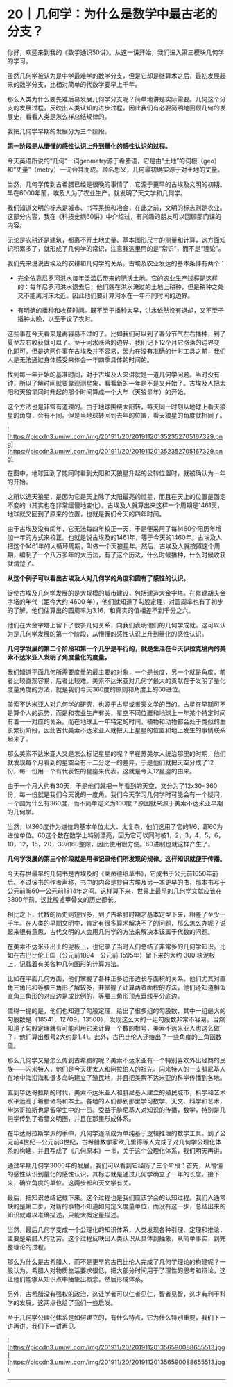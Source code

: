 # 20｜几何学：为什么是数学中最古老的分支？

你好，欢迎来到我的《数学通识50讲》。从这一讲开始，我们进入第三模块几何学的学习。

虽然几何学被认为是中学最难学的数学分支，但是它却是继算术之后，最初发展起来的数学分支，比相对简单的代数学要早上千年。

那么人类为什么要先难后易发展几何学分支呢？简单地讲是实际需要。几何这个分支的发展过程，反映出人类认知的进步过程，因此我们有必要简明地回顾几何的发展史，看看人类是怎么样总结规律的。

我把几何学早期的发展分为三个阶段。

 **第一阶段是从懵懂的感性认识上升到量化的感性认识的过程。**

今天英语所说的“几何”一词geometry源于希腊语，它是由“土地”的词根（geo）和“丈量”（metry）一词合并而成。顾名思义，几何最初确实源于对土地的丈量。

当然，几何学传到古希腊已经是很晚的事情了，它源于更早的古埃及文明的初期。早在6000年前，埃及人为了农业生产，就发明了天文学和几何学。

我们知道文明的标志是城市、书写系统和冶金，在此之前，文明的标志则是农业。这部分内容，我在《科技史纲60讲》中介绍过，有兴趣的朋友可以回顾那门课的内容。

无论是农耕还是建筑，都离不开土地丈量、基本图形尺寸的测量和计算，这方面知识积累多了，就形成了几何学的常识，注意我这里用的是“常识”，而不是“理论”。

我们先来说说古埃及的农耕和几何学的关系。古埃及农业发达的基本条件有两个：

* 完全依靠尼罗河洪水每年泛滥后带来的肥沃土地。它的农业生产过程是这样的：每年尼罗河洪水退去后，他们就在洪水淹过的土地上耕种，但是耕种之处又不能离河床太近。因此他们要计算河水在一年不同时间的边界。

* 有明确的播种和收获时间。既不至于播种太早，洪水依然没有退却，又不至于播种太晚，以至于误了农时。

这些事在今天看来是再容易不过的了。比如我们可以到了春分节气左右播种，到了夏至左右收获就可以了。至于河水涨落的边界，我们记下12个月它涨落的边界变化即可。但是这两件事在古埃及并不容易，因为在没有准确的计时工具之前，我们人是无法通过身体感受来体会一年四季具体的时间的。

找到每一年开始的基准时间，对于古埃及人来讲就是一道几何学问题。当时没有钟，所以了解时间就要靠观测星象，看看新的一年是不是又开始了。古埃及人把太阳和天狼星同时升起的那个时间算成一个大年（天狼星年）的开始。

这个方法也是非常有道理的。由于地球围绕太阳转，每天同一时刻从地球上看天狼星的角度，会有不同。但是当地球转回到去年的位置，看天狼星的角度就相同了。

![https://piccdn3.umiwi.com/img/201911/20/201911201352352705167329.png](https://piccdn3.umiwi.com/img/201911/20/201911201352352705167329.png)

在图中，地球回到了能同时看到太阳和天狼星升起的公转位置时，就被确认为一年的开始。

之所以选天狼星，是因为它是天上除了太阳最亮的恒星，而且在天上的位置是固定不变的（其实也在非常缓慢地变化）。古埃及人就算出来这样一个周期是1461天，地球就又回到了原来的位置，也就是我们今天的四年时间。

由于古埃及没有闰年，它无法每四年校正一天，于是便采用了每1460个阳历年增加一年的方式来校正。也就是说古埃及的1461年，等于今天的1460年。古埃及人把这个1461年的大循环周期，叫做一个天狼星年。然后，古埃及人就按照这个周期，编制了一个八万多年的大历法，有了这个历法，什么时候播种，什么时候收获就清楚了。

 **从这个例子可以看出古埃及人对几何学的角度和圆有了感性的认识。**

促使古埃及几何学发展的是大规模的城市建设，包括建造大金字塔。在修建胡夫金字塔的年代（距今大约 4600 年），他们就知道了勾股定理，对圆周率也有了初步的了解，他们估算出的圆周率为3.16，和真实的值相差不到千分之六。

他们在大金字塔上留下了很多几何关系，向我们表明他们的几何学成就。这可以认为是几何学发展的第一个阶段，从懵懂的感性认识上升到量化的感性认识。

 **几何学发展的第二个阶段和第一个几乎是平行的，就是生活在今天伊拉克境内的美索不达米亚人发明了角度量化的度量。**

我们知道平面几何所需要度量的最主要的对象，一个是长度，另一个就是角度，前者比较直观容易，后者比较难。美索不达米亚对几何学最大的贡献在于发明了量化度量角度的方法，就是我们今天360度的原则和角度上的60进位。

美索不达米亚人对几何学的研究，也源于占星或者天文学的目的。占星在早期可不是算个人的运势，而是和农业生产有关，星空不同位置和地球上一年某个特定时间有着一一对应的关系。而在地球上一年特定的时间，植物和动物都会处于类似的生长繁衍阶段，因此古代美索不达米亚人就把天上星星的位置和地上发生的事情联系起来了。

那么美索不达米亚人又是怎么标记星星的呢？早在苏美尔人统治那里的时期，他们就发现每个月看到的星空会有十二分之一的差异，于是他们就把天空分成了12份，每一份用一个有代表性的星座来代表，这就是今天12星座的由来。

由于一个月大约有30天，于是他们就把一年看到的天空，又分为了12x30=360份，每一份就是我们今天说的一度角。我们今天学习几何学时可能会有一个疑问，一个圆为什么有360度，而不简单定义为100度？原因就来源于美索不达米亚早期的几何学。

当然，以360度作为进位的基本单位太大、太复杂，他们选用了它的1/6，即60为进位单位。60这个数在数学上特别漂亮，因为它可以同时被1，2，3，4，5，6，10，12，15，20，30和60整除，因此使用很方便。60进制也就这样产生了。

 **几何学发展的第三个阶段就是用书记录他们所发现的规律。这样知识就便于传播。**

今天存世最早的几何书是古埃及的《莱茵德纸草书》，它成书于公元前1650年前后。不过该书的作者声称，书中的内容是抄自古埃及另一本更早的书，那本书写于公元前1860—公元前1814年之间。这样算下来，世界上最早的几何学文献应该在3800年前，这比殷墟甲骨文的历史都长。

相比之下，代数的历史则短很多，到了古希腊时期才基本定型下来，相差了至少一千年。在人类的早期文明中，肯定有很多算术解决不了的问题，那么怎么办呢？说起来很有意思，古代文明的人会用几何学的方法来解决本该属于代数的问题。

在美索不达米亚出土的泥板上，也记录了当时人们总结了非常多的几何学知识。比如在古巴比伦王国（公元前1894—公元前 1595年）留下来的大约 300 块泥板上，记载着有关各种几何图形的计算方法。

比如在平面几何方面，他们掌握了各种正多边形边长与面积的关系。他们尤其对直角三角形和等腰三角形了解较多，并掌握了计算两者面积的方法，他们还知道相似直角三角形的对应边是成比例的，等腰三角形顶点垂线平分底边。

值得一提的是，他们也知道了勾股定理，给出了很多组的勾股数，其中一组最大的勾股数是（18541，12709，13500），发现这么大的一组勾股数非常不容易。当然知道了勾股定理就有可能利用它来计算一个数的根号，美索不达米亚人也这么做了，他们算出根号2大约是1.41。此外，古巴比伦人还给出了一些角度的三角函数值。

那么几何学又是怎么传到古希腊的呢？美索不达米亚有一个特别喜欢外出经商的民族——闪米特人，他们是今天犹太人和阿拉伯人的祖先。闪米特人的一支腓尼基人在地中海沿海和很多岛屿建立了殖民地，并且把美索不达米亚的科学传播到各地。

直到毕达哥拉斯的时代，美索不达米亚人和腓尼基人建立的殖民城市，科学和艺术水平远高于希腊诸岛和本土。各地的人们都到那里学习数学、天文、科学和艺术，毕达哥拉斯也是留学生中的一员。受益于腓尼基人对知识的传播，数学，特别是几何学传到了希腊文明圈，并且在那里形成体系。

在毕达哥拉斯学派的手中，几何学逐渐成为单纯基于逻辑推理的数学工具。到了公元前4世纪—公元前3世纪，古希腊数学家欧几里得等人完成了对几何学公理化体系的构建，并且写成了《几何原本》一书，关于这个公理化体系，我们明天再讲。

通过早期几何学3000年的发展，我们可以看到它经历了三个阶段：首先，从懵懂的感性认识到量化的感性认识，其标志就是通过几何学确立了一年的长度。接下来，确立角度的单位。这两步都和天文学有关。

最后，把知识总结记载下来。这个过程也是我们应该学会的认知过程。我们人通常缺的是第二步，对新的事物不知道如何定义度量单位，而没有这一步，总结出来的知识就难以准确描述，只能大概定量描述。

当然，最后几何学变成一个公理化的知识体系，人类发现各种引理、定理和推论，主要是希腊人的功劳。这个过程反映出人类认识从具体到抽象，从简单事实，到完整理论的过程。

那么为什么是古希腊人，而不是更早的古巴比伦人完成了几何学理论的构建呢？一般认为，希腊人对物质生活要求很低，把大部分时间用于了理性的思考和辩论，这让他们能够从知识点中抽象出概念，然后形成体系。

另外，古希腊没有强权的政治，这让学者可以仁者见仁，智者见智，这才有利于科学的发展。这两点也给了我们一些启发。

至于几何学公理化体系是如何建立的，有什么特点，它为什么特别重要，我们下一讲再讲。我们下一讲再见。

![https://piccdn3.umiwi.com/img/201911/20/201911201356590088655513.jpg](https://piccdn3.umiwi.com/img/201911/20/201911201356590088655513.jpg)

---
